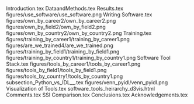 Introduction.tex
DataandMethods.tex
Results.tex
figures/use_software/use_software.png
Writing Software.tex
figures/own_by_career2/own_by_career2.png
figures/own_by_field2/own_by_field2.png
figures/own_by_country2/own_by_country2.png
Training.tex
figures/training_by_career1/training_by_career1.png
figures/are_we_trained4/are_we_trained.png
figures/training_by_field1/training_by_field1.png
figures/training_by_country1/training_by_country1.png
Software Tool Stack.tex
figures/tools_by_career1/tools_by_career1.png
figures/tools_by_field1/tools_by_field1.png
figures/tools_by_country1/tools_by_country1.png
subsection_Python_vs_IDL__.tex
figures/venn_pyidl/venn_pyidl.png
Visualization of Tools.tex
software_tools_heirarchy_d3vis.html
Comments.tex
SSI Comparison.tex
Conclusions.tex
Acknowledgements.tex
